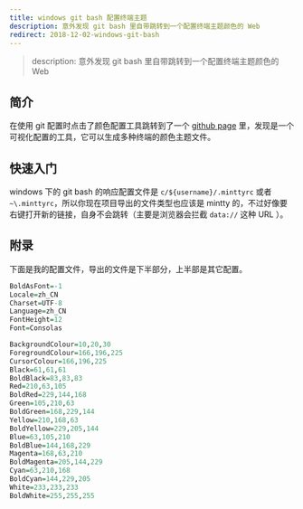 ```yaml
---
title: windows git bash 配置终端主题
description: 意外发现 git bash 里自带跳转到一个配置终端主题颜色的 Web
redirect: 2018-12-02-windows-git-bash
---
```


> description: 意外发现 git bash 里自带跳转到一个配置终端主题颜色的 Web

## 简介
在使用 git 配置时点击了颜色配置工具跳转到了一个 [github page](http://ciembor.github.io/4bit/#) 里，发现是一个可视化配置的工具，它可以生成多种终端的颜色主题文件。

## 快速入门
windows 下的 git bash 的响应配置文件是 `c/${username}/.minttyrc` 或者 `~\.minttyrc`，所以你现在项目导出的文件类型也应该是 mintty 的，不过好像要右键打开新的链接，自身不会跳转（主要是浏览器会拦截 `data://` 这种 URL ）。

## 附录
下面是我的配置文件，导出的文件是下半部分，上半部是其它配置。

```r
BoldAsFont=-1
Locale=zh_CN
Charset=UTF-8
Language=zh_CN
FontHeight=12
Font=Consolas

BackgroundColour=10,20,30
ForegroundColour=166,196,225
CursorColour=166,196,225
Black=61,61,61
BoldBlack=83,83,83
Red=210,63,105
BoldRed=229,144,168
Green=105,210,63
BoldGreen=168,229,144
Yellow=210,168,63
BoldYellow=229,205,144
Blue=63,105,210
BoldBlue=144,168,229
Magenta=168,63,210
BoldMagenta=205,144,229
Cyan=63,210,168
BoldCyan=144,229,205
White=233,233,233
BoldWhite=255,255,255
```